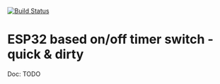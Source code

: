 [![Build Status](https://travis-ci.org/grillbaer/esp32-timer-switch.svg?branch=master)](https://travis-ci.org/grillbaer/esp32-timer-switch)

# ESP32 based on/off timer switch - quick & dirty

Doc: TODO
